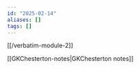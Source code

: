 ```yaml
---
id: "2025-02-14"
aliases: []
tags: []
---
```


[[/verbatim-module-2]]

[[GKChesterton-notes|GKChesterton notes]]
